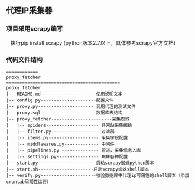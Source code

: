 ## 代理IP采集器

### 项目采用scrapy编写
    执行pip install scrapy (python版本2.7以上，具体参考scrapy官方文档)

### 代码文件结构
    ============
    proxy_fetcher
    ===========================================
    proxy_fetcher
    |-- README.md---------------------使用说明文本
    |-- config.py---------------------配置文件
    |-- proxy.py--------------------- 调用代理的测试文件
    |-- proxy.sql---------------------数据库表结构
    |-- proxy_fetcher-----------------------采集蜘蛛
    |   |-- spiders-------------------- 各网站采集蜘蛛
    |   |-- filter.py------------------ 过滤器
    |   |-- items.py------------------- 采集字段配置
    |   |-- middlewares.py------------- 中间件
    |   |-- pipelines.py -------------- 管道，采集信息入库
    |   |-- settings.py---------------- 蜘蛛各种配置
    |-- start.py--------------------- 启动scrapy蜘蛛python脚本
    |-- start.sh---------------------启动scrapy蜘蛛shell脚本
    |-- verify.py---------------------校验数据库中代理ip可用性的shell脚本（添加crontab周期性运行）
    
